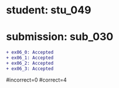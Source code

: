# student: stu_049
# submission: sub_030

```diff
+ ex06_0: Accepted
+ ex06_1: Accepted
+ ex06_2: Accepted
+ ex06_3: Accepted
```
#incorrect=0
#correct=4
